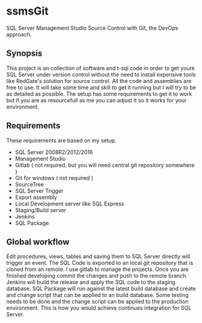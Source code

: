 # ssmsGit
SQL Server Management Studio Source Control with Git, the DevOps approach.

## Synopsis
This project is an collection of software and t-sql code in order to get youre SQL Server under version control without the need to install expensive tools like RedGate's solution for source control. All the code and assemblies are free to use.
It will take some time and skill to get it running but I will try to be as detailed as possible. The setup has some requirements to get it to work but if you are as resourcefull as me you can adjust it so it works for your environment.

## Requirements
These requirements are based on my setup. 
- SQL Server 2008R2/2012/2016
- Management Studio
- Gitlab ( not required, but you will need central git repository somewhere )
- Git for windows ( not required )
- SourceTree
- SQL Server Trigger
- Export assembly
- Local Development server like SQL Express
- Staging/Build server
- Jenkins
- SQL Package

## Global workflow
Edit procedures, views, tables and saving them to SQL Server directly will trigger an event. The SQL Code is exported to an local git repository that is cloned from an remote. I use gitlab to manage the projects. Once you are finished developing commit the changes and push to the remote branch. Jenkins will build the release and apply the SQL code to the staging database. SQL Package will run against the latest build database and create and change script that can be applied to an build database. Some testing needs to be done and the change script can be applied to the production environment. This is how you would achieve continues integration for SQL Server.
